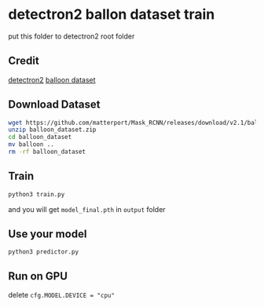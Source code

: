 # detectron2 ballon dataset train
put this folder to detectron2 root folder

## Credit
[detectron2](https://github.com/facebookresearch/detectron2)
[balloon dataset](https://github.com/davamix/balloon-detectron2)

## Download Dataset
```bash
wget https://github.com/matterport/Mask_RCNN/releases/download/v2.1/balloon_dataset.zip
unzip balloon_dataset.zip
cd balloon_dataset
mv balloon ..
rm -rf balloon_dataset
```

## Train
```bash
python3 train.py
```

and you will get `model_final.pth` in `output` folder

## Use your model
```
python3 predictor.py
```

## Run on GPU
delete `cfg.MODEL.DEVICE = "cpu"`
